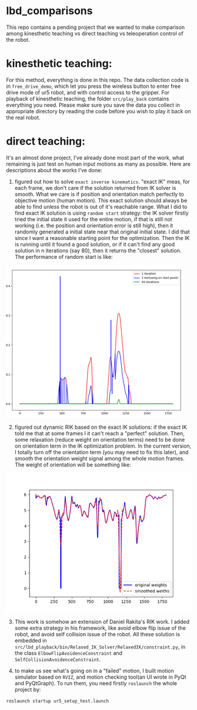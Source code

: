 # lbd_comparisons
This repo contains a pending project that we wanted to make comparison among kinesthetic teaching vs direct teaching vs teleoperation control of the robot.

# kinesthetic teaching:
For this method, everything is done in this repo. The data collection code is in `free_drive_demo`, which let you press the wireless button to enter free drive mode of ur5 robot, and with control access to the gripper.
For playback of kinesthetic teaching, the folder `src/play_back` contains everything you need. Please make sure you save the data you collect in appropriate directory by reading the code before you wish to play it back on the real robot.

# direct teaching:
It's an almost done project, I've already done most part of the work, what remaining is just test on human input motions as many as possible.
Here are descriptions about the works I've done:
1. figured out how to solve `exact inverse kinematics`. "exact IK" meas, for each frame, we don't care if the solution returned from IK solver is smooth. What we care is if position and orientation match perfectly to objective motion (human motion). This exact solution should always be able to find unless the robot is out of it's reachable range.
What I did to find exact IK solution is using `random start` strategy: the IK solver firstly tried the initial state it used for the entire motion, if that is still not working (i.e. the position and orientation error is still high), then it randomly generated a initial state near that original initial state. I did that since I want a reasonable starting point for the optimization. Then the IK is running until it found a good solution, or if it can't find any good solution in n iterations (say 80), then it returns the "closest" solution.
The performance of random start is like:

![alt text](https://github.com/hwang595/hwang_robot_works/blob/master/RIK_simulator/pictures/random_start_for_exact_ik.png)

2. figured out dynamic RIK based on the exact IK solutions: if the exact IK told me that at some frames I it can't reach a "perfect" solution. Then, some relaxation (reduce weight on orientation terms) need to be done on orientation term in the IK optimization problem. In the current version, I totally turn off the orientation term (you may need to fix this later), and smooth the orientation weight signal among the whole motion frames. The weight of orientation will be something like:

![alt text](https://github.com/hwang595/hwang_robot_works/blob/master/RIK_simulator/pictures/RIK_dynamic_relax.png)

3. This work is somehow an extension of Daniel Rakita's RIK work. I added some extra strategy in his framework, like avoid elbow flip issue of the robot, and avoid self collision issue of the robot. All these solution is embedded in `src/lbd_playback/bin/Relaxed_IK_Solver/RelaxedIK/constraint.py`, in the class `ElbowFlipAvoidenceConstraint` and `SelfCollisionAvoidenceConstraint`.

4. to make us see what's going on in a "failed" motion, I built motion simulator based on `RVIZ`, and motion checking tool(an UI wrote in PyQt and PyQtGraph). 
To run them, you need firstly `roslaunch` the whole project by:
```
roslaunch startup ur5_setup_test.launch
```
